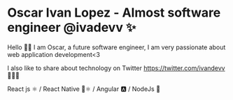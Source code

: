 # Oscar Ivan Lopez - Almost software engineer @ivadevv ✨

Hello 👋🏻 I am Oscar, a future software engineer, I am very passionate about web application development<3

I also like to share about technology on Twitter https://twitter.com/ivandevv 👨🏻‍💻

React js ⚛️ / React Native 📱⚛️ / Angular 🅰️ / NodeJs 🎴
